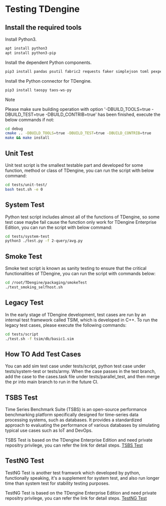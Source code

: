 # Testing TDengine

## Install the required tools

Install Python3.

```bash
apt install python3
apt install python3-pip
```

Install the dependent Python components.

```bash
pip3 install pandas psutil fabric2 requests faker simplejson toml pexpect tzlocal distro decorator loguru hyperloglog
```

Install the Python connector for TDengine.

```bash
pip3 install taospy taos-ws-py
```

> [!NOTE]
> Please make sure building operation with option '-DBUILD_TOOLS=true -DBUILD_TEST=true -DBUILD_CONTRIB=true' has been finished, execute the below commands if not:

```bash
cd debug
cmake .. -DBUILD_TOOLS=true -DBUILD_TEST=true -DBUILD_CONTRIB=true
make && make install
```

## Unit Test

Unit test script is the smallest testable part and developed for some function, method or class of TDengine, you can run
the script with below command:

```bash
cd tests/unit-test/
bash test.sh -e 0
```

## System Test

Python test script includes almost all of the functions of TDengine, so some test case maybe fail cause the function only
work for TDengine Enterprise Edition, you can run the script with below command:

```bash
cd tests/system-test
python3 ./test.py -f 2-query/avg.py
```

## Smoke Test

Smoke test script is known as sanity testing to ensure that the critical functionalities of TDengine, you can run the 
script with commands below:

```bash
cd /root/TDengine/packaging/smokeTest
./test_smoking_selfhost.sh
```

## Legacy Test

In the early stage of TDengine development, test cases are run by an internal test framework called TSIM, which is developed in C++. To run the legacy test cases, please execute the following commands:

```bash
cd tests/script
./test.sh -f tsim/db/basic1.sim
```

## How TO Add Test Cases

You can add sim test case under tests/script, python test case under tests/system-test or tests/army. When the case passes in the test branch, add the case to the cases.task file under tests/parallel_test, and then merge the pr into main branch to run in the future CI.

## TSBS Test

Time Series Benchmark Suite (TSBS) is an open-source performance benchmarking platform specifically designed for time-series data processing systems, such as databases. It provides a standardized approach to evaluating the performance of various databases by simulating typical use cases such as IoT and DevOps.

TSBS Test is based on the TDengine Enterprise Edition and need private repositry privilege, you can refer the link for detail steps. [TSBS Test](https://github.com/taosdata/TDinternal/tree/main?tab=readme-ov-file#85-tsbs-test)

## TestNG Test

TestNG Test is another test framwork which developed by python, functionally speaking, it's a supplement for system test, and
also run longer time than system test for stability testing purposes. 

TestNG Test is based on the TDengine Enterprise Edition and need private repositry privilege, you can refer the link for detail steps. [TestNG Test](https://github.com/taosdata/TDinternal/tree/main?tab=readme-ov-file#87-testng-test)
